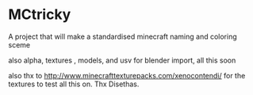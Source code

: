 # MCtricky
A project that will make a standardised minecraft naming and coloring sceme

also alpha, textures , models, and usv for blender import, all this soon

also thx to http://www.minecrafttexturepacks.com/xenocontendi/ for the textures to test all this on.
Thx Disethas.
